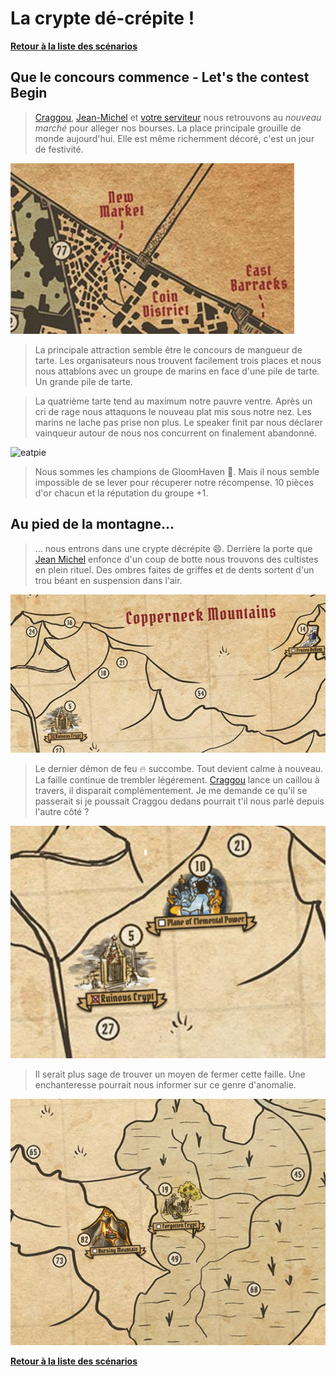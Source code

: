 # La crypte dé-crépite !

**[Retour à la liste des scénarios][accueil]**

## Que le concours commence - Let's the contest Begin

> [Craggou][cragheart], [Jean-Michel][brute] et [votre serviteur][scoundrel] nous retrouvons au *nouveau marché* pour alleger nos bourses. La place principale grouille de monde aujourd'hui. Elle est même richemment décoré, c'est un jour de festivité.

![city][city]

> La principale attraction semble être le concours de mangueur de tarte. Les organisateurs nous trouvent facilement trois places et nous nous attablons avec un groupe de marins en face d'une pile de tarte. Un grande pile de tarte.

> La quatrième tarte tend au maximum notre pauvre ventre. Après un cri de rage nous attaquons le nouveau plat mis sous notre nez. Les marins ne lache pas prise non plus. Le speaker finit par nous déclarer vainqueur autour de nous nos concurrent on finalement abandonné.

![eatpie][eatpie]

> Nous sommes les champions de GloomHaven 🍟. Mais il nous semble impossible de se lever pour récuperer notre récompense. 10 pièces d'or chacun et la réputation du groupe +1.

## Au pied de la montagne...

> ... nous entrons dans une crypte décrépite 😄. Derrière la porte que [Jean Michel][brute] enfonce d'un coup de botte nous trouvons des cultistes en plein rituel. Des ombres faites de griffes et de dents sortent d'un trou béant en suspension dans l'air.

![scenario][scenario]

> Le dernier démon de feu 🔥 succombe. Tout devient calme à nouveau. La faille continue de trembler légérement.
[Craggou][cragheart] lance un caillou à travers, il disparait complémentement. Je me demande ce qu'il se passerait si je
poussait Craggou dedans pourrait t'il nous parlé depuis l'autre côté ?

![unlock1][unlock1]

> Il serait plus sage de trouver un moyen de fermer cette faille. Une enchanteresse pourrait nous informer
sur ce genre d'anomalie.

![unlock2][unlock2]

**[Retour à la liste des scénarios][accueil]**

<!-- url references -->
[accueil]: ../../README.md

[party1]: ../../party/vautour_soleil.md
[party2]: ../../party/brigade_sacrifie.md

[cragheart]: ../../characters/cragheart.md "Cragheart"
[mindthief]: ../../characters/mindthief.md "Mindthief"
[tinkerer]: ../../characters/tinkerer.md "Tinkerer"
[brute]: ../../characters/brute.md "Brute"
[scoundrel]: ../../characters/scoundrel.md "Scoundrel"
[spellweaver]: ../../characters/spellweaver.md "Spellweaver"

<!-- image reference -->
[city]: ./city.png
[scenario]: ./scenario_.png
[unlock1]: ./unlock1.png
[unlock2]: ./unlock2.png

[eatpie]: https://ritaroberts.files.wordpress.com/2013/03/peasants-meal.jpg

